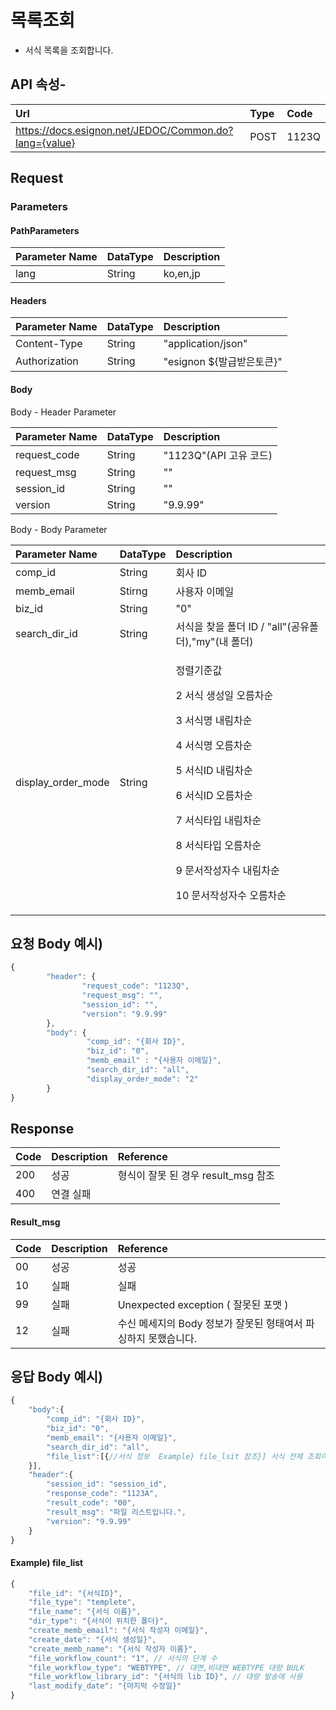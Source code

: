 # 목록조회

* 서식 목록을 조회합니다.

## API 속성-

| Url | Type | **Code** |
| :--- | :--- | :--- |
| https://docs.esignon.net/JEDOC/Common.do?lang={value} | POST | 1123Q |

## Request

### Parameters

#### PathParameters

| **Parameter Name** | DataType | **Description** |
| :--- | :--- | :--- |
| lang | String | ko,en,jp |

####  Headers

| **Parameter Name**                         | DataType | **Description** |
| :--- | :--- | :--- |
| Content-Type | String | "application/json" |
| Authorization | String | "esignon ${발급받은토큰}" |

####   Body 

  Body - Header Parameter

| **Parameter Name**                         | DataType | **Description** |
| :--- | :--- | :--- |
| request\_code | String | "1123Q"\(API 고유 코드\) |
| request\_msg | String | "" |
| session\_id | String | "" |
| version | String | "9.9.99" |

  Body - Body Parameter

<table>
  <thead>
    <tr>
      <th style="text-align:left"><b>Parameter Name</b>
      </th>
      <th style="text-align:left">DataType</th>
      <th style="text-align:left"><b>Description</b>
      </th>
    </tr>
  </thead>
  <tbody>
    <tr>
      <td style="text-align:left">comp_id</td>
      <td style="text-align:left">String</td>
      <td style="text-align:left">&#xD68C;&#xC0AC; ID</td>
    </tr>
    <tr>
      <td style="text-align:left">memb_email</td>
      <td style="text-align:left">Stirng</td>
      <td style="text-align:left">&#xC0AC;&#xC6A9;&#xC790; &#xC774;&#xBA54;&#xC77C;</td>
    </tr>
    <tr>
      <td style="text-align:left">biz_id</td>
      <td style="text-align:left">String</td>
      <td style="text-align:left">&quot;0&quot;</td>
    </tr>
    <tr>
      <td style="text-align:left">search_dir_id</td>
      <td style="text-align:left">String</td>
      <td style="text-align:left">&#xC11C;&#xC2DD;&#xC744; &#xCC3E;&#xC744; &#xD3F4;&#xB354; ID / &quot;all&quot;(&#xACF5;&#xC720;&#xD3F4;&#xB354;),&quot;my&quot;(&#xB0B4;
        &#xD3F4;&#xB354;)</td>
    </tr>
    <tr>
      <td style="text-align:left">display_order_mode</td>
      <td style="text-align:left">String</td>
      <td style="text-align:left">
        <p>&#xC815;&#xB82C;&#xAE30;&#xC900;&#xAC12;</p>
        <p>2 &#xC11C;&#xC2DD; &#xC0DD;&#xC131;&#xC77C; &#xC624;&#xB984;&#xCC28;&#xC21C;</p>
        <p>3 &#xC11C;&#xC2DD;&#xBA85; &#xB0B4;&#xB9BC;&#xCC28;&#xC21C;</p>
        <p>4 &#xC11C;&#xC2DD;&#xBA85; &#xC624;&#xB984;&#xCC28;&#xC21C;</p>
        <p>5 &#xC11C;&#xC2DD;ID &#xB0B4;&#xB9BC;&#xCC28;&#xC21C;</p>
        <p>6 &#xC11C;&#xC2DD;ID &#xC624;&#xB984;&#xCC28;&#xC21C;</p>
        <p>7 &#xC11C;&#xC2DD;&#xD0C0;&#xC785; &#xB0B4;&#xB9BC;&#xCC28;&#xC21C;</p>
        <p>8 &#xC11C;&#xC2DD;&#xD0C0;&#xC785; &#xC624;&#xB984;&#xCC28;&#xC21C;</p>
        <p>9 &#xBB38;&#xC11C;&#xC791;&#xC131;&#xC790;&#xC218; &#xB0B4;&#xB9BC;&#xCC28;&#xC21C;</p>
        <p>10 &#xBB38;&#xC11C;&#xC791;&#xC131;&#xC790;&#xC218; &#xC624;&#xB984;&#xCC28;&#xC21C;</p>
      </td>
    </tr>
  </tbody>
</table>

## 요청 Body 예시\)

```javascript
{
        "header": {
                "request_code": "1123Q",
                "request_msg": "",
                "session_id": "",
                "version": "9.9.99"
        },
        "body": {
                 "comp_id": "{회사 ID}",
                 "biz_id": "0",
                 "memb_email" : "{사용자 이메일}",
                 "search_dir_id": "all",
                 "display_order_mode": "2" 
        }
}

```

## Response

| Code | **Description** | **Reference** |
| :--- | :--- | :--- |
| 200 | 성공 | 형식이 잘못 된 경우 result\_msg 참조 |
| 400 | 연결 실패  |  |

#### Result\_msg

| Code | **Description** | **Reference** |
| :--- | :--- | :--- |
| 00 | 성공 | 성공 |
| 10 | 실패 | 실패 |
| 99 | 실패 | Unexpected exception \( 잘못된 포맷 \) |
| 12 | 실패 | 수신 메세지의 Body 정보가 잘못된 형태여서 파싱하지 못했습니다. |

## 응답 Body 예시\)

```javascript
{
	"body":{
		"comp_id": "{회사 ID}",
		"biz_id": "0",
		"memb_email": "{사용자 이메일}",
		"search_dir_id": "all",
		"file_list":[{//서식 정보  Example} file_lsit 참조}] 서식 전체 조회이기 때문에 모든 서식 데이터
	}],
	"header":{
		"session_id": "session_id",
		"response_code": "1123A",
		"result_code": "00",
		"result_msg": "파일 리스트입니다.",
		"version": "9.9.99"
	}
}

```

#### Example\) file\_list

```javascript
{
	"file_id": "{서식ID}",
	"file_type": "templete",
	"file_name": "{서식 이름}",
	"dir_type": "{서식이 위치한 폴더}",
	"create_memb_email": "{서식 작성자 이메일}",
	"create_date": "{서식 생성일}",
	"create_memb_name": "{서식 작성자 이름}",
	"file_workflow_count": "1", // 서식의 단계 수
	"file_workflow_type": "WEBTYPE", // 대면,비대면 WEBTYPE 대량 BULK
	"file_workflow_library_id": "{서식의 lib ID}", // 대량 발송에 사용
	"last_modify_date": "{마지막 수정일}"
}
```

